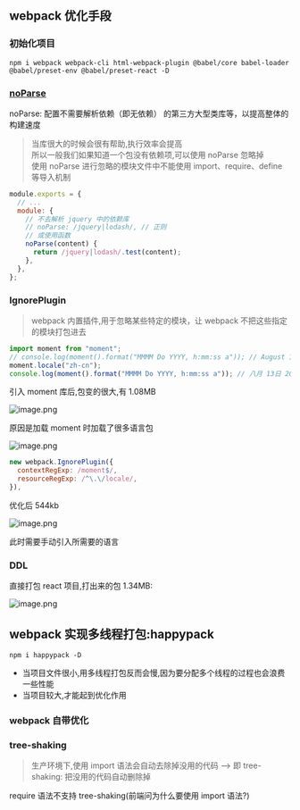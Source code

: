 ## webpack 优化手段

### 初始化项目

`npm i webpack webpack-cli html-webpack-plugin @babel/core babel-loader @babel/preset-env @babel/preset-react -D`

### [noParse](https://webpack.docschina.org/configuration/module/#modulenoparse)

noParse: 配置不需要解析依赖（即无依赖） 的第三方大型类库等，以提高整体的构建速度

> 当库很大的时候会很有帮助,执行效率会提高\
> 所以一般我们如果知道一个包没有依赖项,可以使用 noParse 忽略掉\
> 使用 noParse 进行忽略的模块文件中不能使用 import、require、define 等导入机制

```js
module.exports = {
  // ...
  module: {
    // 不去解析 jquery 中的依赖库
    // noParse: /jquery|lodash/, // 正则
    // 或使用函数
    noParse(content) {
      return /jquery|lodash/.test(content);
    },
  },
};
```

### IgnorePlugin

> webpack 内置插件,用于忽略某些特定的模块，让 webpack 不把这些指定的模块打包进去

```js
import moment from "moment";
// console.log(moment().format("MMMM Do YYYY, h:mm:ss a")); // August 13th 2021, 3:43:08 pm
moment.locale("zh-cn");
console.log(moment().format("MMMM Do YYYY, h:mm:ss a")); // 八月 13日 2021, 3:44:05 下午
```

引入 moment 库后,包变的很大,有 1.08MB

![image.png](https://p6-juejin.byteimg.com/tos-cn-i-k3u1fbpfcp/7f03171d2ed644f882ebf8172dc46ac0~tplv-k3u1fbpfcp-watermark.image)

原因是加载 moment 时加载了很多语言包

![image.png](https://p3-juejin.byteimg.com/tos-cn-i-k3u1fbpfcp/b4c9086542244653bc710774062e8948~tplv-k3u1fbpfcp-watermark.image)

```js
new webpack.IgnorePlugin({
  contextRegExp: /moment$/,
  resourceRegExp: /^\.\/locale/,
}),
```

优化后 544kb

![image.png](https://p6-juejin.byteimg.com/tos-cn-i-k3u1fbpfcp/5016359589cf488b97d25c1f1a798d42~tplv-k3u1fbpfcp-watermark.image)

此时需要手动引入所需要的语言

### DDL

直接打包 react 项目,打出来的包 1.34MB:

![image.png](https://p6-juejin.byteimg.com/tos-cn-i-k3u1fbpfcp/3ff05c293ae44044bd1abe123bf70220~tplv-k3u1fbpfcp-watermark.image)

## webpack 实现多线程打包:happypack

`npm i happypack -D`

- 当项目文件很小,用多线程打包反而会慢,因为要分配多个线程的过程也会浪费一些性能
- 当项目较大,才能起到优化作用

### webpack 自带优化

### tree-shaking

> 生产环境下,使用 import 语法会自动去除掉没用的代码
> --> 即 tree-shaking: 把没用的代码自动删除掉

require 语法不支持 tree-shaking(前端问为什么要使用 import 语法?)
